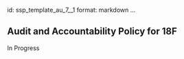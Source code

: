 id: ssp_template_au_7__1
format: markdown
...
## Audit and Accountability Policy for 18F

In Progress

